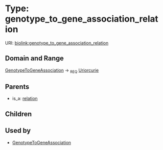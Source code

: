 
# Type: genotype_to_gene_association_relation




URI: [biolink:genotype_to_gene_association_relation](https://w3id.org/biolink/vocab/genotype_to_gene_association_relation)


## Domain and Range

[GenotypeToGeneAssociation](GenotypeToGeneAssociation.md) ->  <sub>REQ</sub> [Uriorcurie](types/Uriorcurie.md)

## Parents

 *  is_a: [relation](relation.md)

## Children


## Used by

 * [GenotypeToGeneAssociation](GenotypeToGeneAssociation.md)
